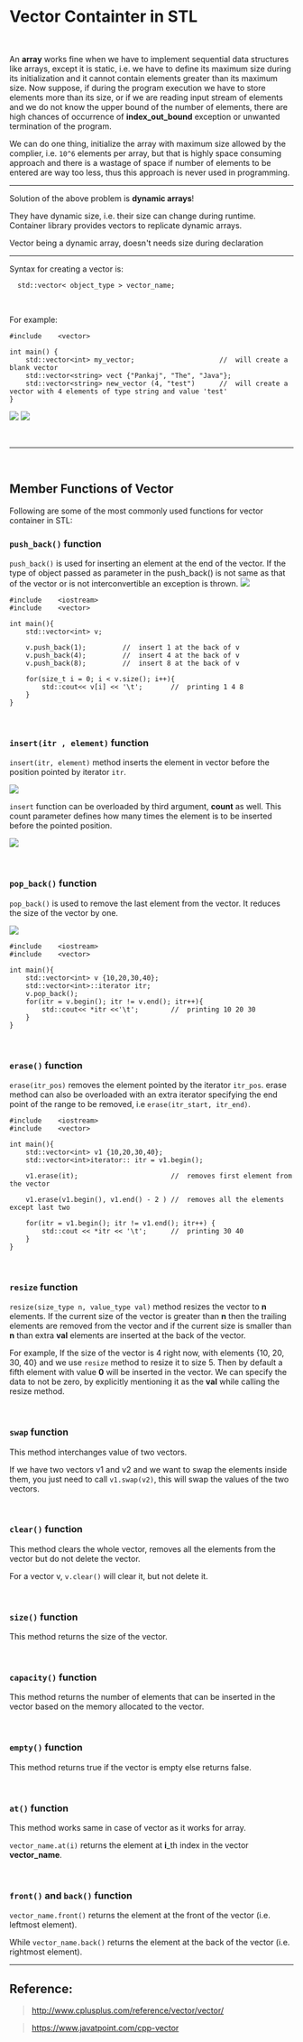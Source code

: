 #   Vector Containter in STL

<br>

An **array** works fine when we have to implement sequential data structures like arrays, except it is static, i.e. we have to define its maximum size during its initialization and it cannot contain elements greater than its maximum size. Now suppose, if during the program execution we have to store elements more than its size, or if we are reading input stream of elements and we do not know the upper bound of the number of elements, there are high chances of occurrence of **index_out_bound** exception or unwanted termination of the program.

We can do one thing, initialize the array with maximum size allowed by the complier, i.e. `10^6` elements per array, but that is highly space consuming approach and there is a wastage of space if number of elements to be entered are way too less, thus this approach is never used in programming.

---

Solution of the above problem is **dynamic arrays**! 

They have dynamic size, i.e. their size can change during runtime. Container library provides vectors to replicate dynamic arrays.

Vector being a dynamic array, doesn't needs size during declaration

---


Syntax for creating a vector is:

`   std::vector< object_type > vector_name;  `

<br>

For example:
```
#include    <vector>

int main() {
    std::vector<int> my_vector;                     //  will create a blank vector
    std::vector<string> vect {"Pankaj", "The", "Java"};
    std::vector<string> new_vector (4, "test")      //  will create a vector with 4 elements of type string and value 'test'
}
```
![](https://www.studytonight.com/cpp/images/vector-declaration.png)
![](https://www.studytonight.com/cpp/images/inserting-data-vector.png)

<br>

---

<br>

## Member Functions of Vector

Following are some of the most commonly used functions for vector container in STL:

### `push_back()` function
`push_back()` is used for inserting an element at the end of the vector. If the type of object passed as parameter in the push_back() is not same as that of the vector or is not interconvertible an exception is thrown. 
![](https://www.studytonight.com/cpp/images/push_back%20working.png)

```
#include    <iostream>
#include    <vector>

int main(){
    std::vector<int> v;

    v.push_back(1);         //  insert 1 at the back of v
    v.push_back(4);         //  insert 4 at the back of v
    v.push_back(8);         //  insert 8 at the back of v

    for(size_t i = 0; i < v.size(); i++){
        std::cout<< v[i] << '\t';       //  printing 1 4 8
    }
}
```

<br>

### `insert(itr , element)` function
`insert(itr, element)` method inserts the element in vector before the position pointed by iterator `itr`. 

![](https://www.studytonight.com/cpp/images/single-insert-vector.png)

`insert` function can be overloaded by third argument, **count** as well. This count parameter defines how many times the element is to be inserted before the pointed position. 

![](https://www.studytonight.com/cpp/images/multiple-insert-vector.png)

<br>

### `pop_back()` function
`pop_back()` is used to remove the last element from the vector. It reduces the size of the vector by one. 

![](https://www.studytonight.com/cpp/images/pop_back-example.png)

```
#include    <iostream>
#include    <vector>

int main(){
    std::vector<int> v {10,20,30,40};
    std::vector<int>::iterator itr;
    v.pop_back();
    for(itr = v.begin(); itr != v.end(); itr++){
        std::cout<< *itr <<'\t';        //  printing 10 20 30
    }
}
```
<br>

### `erase()` function
`erase(itr_pos)` removes the element pointed by the iterator `itr_pos`. erase method can also be overloaded with an extra iterator specifying the end point of the range to be removed, i.e `erase(itr_start, itr_end)`.

```
#include    <iostream>
#include    <vector>

int main(){
    std::vector<int> v1 {10,20,30,40};
    std::vector<int>iterator:: itr = v1.begin();
    
    v1.erase(it);                       //  removes first element from the vector
    
    v1.erase(v1.begin(), v1.end() - 2 ) //  removes all the elements except last two
    
    for(itr = v1.begin(); itr != v1.end(); itr++) {
        std::cout << *itr << '\t';      //  printing 30 40
    }
}
```

<br>

### `resize` function
`resize(size_type n, value_type val)` method resizes the vector to **n** elements. If the current size of the vector is greater than **n** then the trailing elements are removed from the vector and if the current size is smaller than **n** than extra **val** elements are inserted at the back of the vector.

For example, If the size of the vector is 4 right now, with elements {10, 20, 30, 40} and we use `resize` method to resize it to size 5. Then by default a fifth element with value **0** will be inserted in the vector. We can specify the data to not be zero, by explicitly mentioning it as the **val** while calling the resize method.

<br>

### `swap` function
This method interchanges value of two vectors.

If we have two vectors v1 and v2 and we want to swap the elements inside them, you just need to call `v1.swap(v2)`, this will swap the values of the two vectors.

<br>

### `clear()` function
This method clears the whole vector, removes all the elements from the vector but do not delete the vector. 

For a vector v, `v.clear()` will clear it, but not delete it.

<br>

### `size()` function
This method returns the size of the vector.

<br>

### `capacity()` function
This method returns the number of elements that can be inserted in the vector based on the memory allocated to the vector.

<br>

### `empty()` function
This method returns true if the vector is empty else returns false. 

<br>

### `at()` function
This method works same in case of vector as it works for array. 

`vector_name.at(i)` returns the element at **i**_th index in the vector **vector_name**. 

<br>

### `front()` and `back()` function
`vector_name.front()` returns the element at the front of the vector (i.e. leftmost element). 

While `vector_name.back()` returns the element at the back of the vector (i.e. rightmost element). 

---

## Reference:
>   http://www.cplusplus.com/reference/vector/vector/

>   https://www.javatpoint.com/cpp-vector